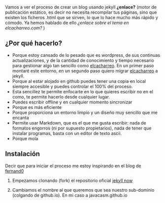 Vamos a ver el proceso de crear un blog usando jekyll **¿enlace?**  (motor de publicación estático, es decir no necesita recompilar tus páginas, sino que existen los ficheros .html que se sirven, lo que lo hace mucho más rápido y cómodo. Ya hemos hablado de ello **¿enlace sobre el tema en elcacharreo.com*?* )

## ¿Por qué hacerlo?

* Porque estoy cansado de lo pesado que es wordpress, de sus continuas actualizaciones, y de la cantidad de conocimiento y tiempo necesario para gestionar algo tan sencillo como [elcacharreo](http://elcacharreo.com). En un primer paso montaré este entorno, en un segundo paso quiero migrar [elcacharreo](http://blog.elcacharreo.com) a jekyll.
* Porque al estar alojado en github puedes tener una copia en local siempre accesible y puedes controlar el 100% del proceso.
* Esta sencillez te permite enfocarte en lo que quieres escribir no en el como, te permite hacerlo desde cualquier lugar.
* Puedes escribir offline y en cualquier momento sincronizar
* Porque es más eficiente
* Porque proporciona un entorno limpio y un diseño muy sencillo que me encanta
* Permite usar Markdown, que es el que me gusta escribir: nada de formatos engorros (ni por supuesto propietarios), nada de tener que instalar programas, basta con un editor de texto ascii.
* Porque mola

## Instalación

Decir que para iniciar el proceso me estoy inspirando en el blog de [fernand0](fernand0.github.io)

1. Empezamos clonando (fork) el repositorio oficial [jekyll now](https://github.com/barryclark/jekyll-now)

2. Cambiamos el nombre al que queremos que sea nuestro sub-dominio (colgando de github.io). En mi caso a javacasm.github.io